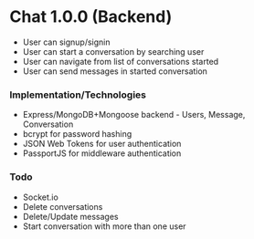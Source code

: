 # Chat 1.0.0 (Backend)
- User can signup/signin
- User can start a conversation by searching user
- User can navigate from list of conversations started
- User can send messages in started conversation

### Implementation/Technologies
- Express/MongoDB+Mongoose backend - Users, Message, Conversation
- bcrypt for password hashing
- JSON Web Tokens for user authentication
- PassportJS for middleware authentication

### Todo
- Socket.io
- Delete conversations
- Delete/Update messages
- Start conversation with more than one user
